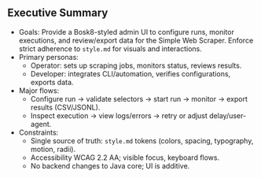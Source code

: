 ## Executive Summary

- Goals: Provide a Bosk8-styled admin UI to configure runs, monitor executions, and review/export data for the Simple Web Scraper. Enforce strict adherence to `style.md` for visuals and interactions.
- Primary personas:
  - Operator: sets up scraping jobs, monitors status, reviews results.
  - Developer: integrates CLI/automation, verifies configurations, exports data.
- Major flows:
  - Configure run → validate selectors → start run → monitor → export results (CSV/JSONL).
  - Inspect execution → view logs/errors → retry or adjust delay/user-agent.
- Constraints:
  - Single source of truth: `style.md` tokens (colors, spacing, typography, motion, radii).
  - Accessibility WCAG 2.2 AA; visible focus, keyboard flows.
  - No backend changes to Java core; UI is additive.
